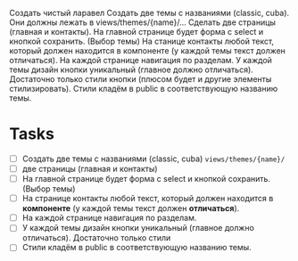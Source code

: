 Создать чистый ларавел Создать две темы с названиями (classic, cuba). Они должны лежать в views/themes/{name}/… 
Сделать две страницы (главная и контакты).
На главной странице будет форма с select и кнопкой сохранить. (Выбор темы)
На станице контакты любой текст, который должен находится в компоненте (у каждой темы текст должен отличаться). 
На каждой странице навигация по разделам.
У каждой темы дизайн кнопки уникальный (главное должно отличаться). Достаточно только стили
кнопки (плюсом будет и другие элементы стилизировать). Стили кладём в public в соответствующую названию темы.

# Tasks

- [ ] Создать две темы с названиями (classic, cuba) `views/themes/{name}/`
- [ ] две страницы (главная и контакты)
- [ ] На главной странице будет форма с select и кнопкой сохранить. (Выбор темы)
- [ ] На странице контакты любой текст, который должен находится в **компоненте** (у каждой темы текст должен **отличаться**).
- [ ] На каждой странице навигация по разделам.
- [ ] У каждой темы дизайн кнопки уникальный (главное должно отличаться). Достаточно только стили
- [ ] Стили кладём в public в соответствующую названию темы.
